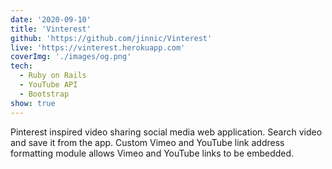 ```yaml
---
date: '2020-09-10'
title: 'Vinterest'
github: 'https://github.com/jinnic/Vinterest'
live: 'https://vinterest.herokuapp.com'
coverImg: './images/og.png'
tech:
  - Ruby on Rails
  - YouTube API
  - Bootstrap
show: true
---
```


Pinterest inspired video sharing social media web application. Search video and save it from the app. Custom Vimeo and YouTube link address formatting module allows Vimeo and YouTube links to be embedded.